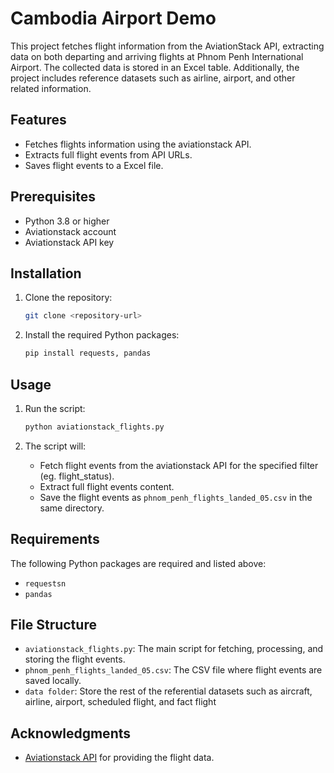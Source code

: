 # Cambodia Airport Demo

This project fetches flight information from the AviationStack API, extracting data on both departing and arriving flights at Phnom Penh International Airport. The collected data is stored in an Excel table. Additionally, the project includes reference datasets such as airline, airport, and other related information.

## Features

- Fetches flights information using the aviationstack API.
- Extracts full flight events from API URLs.
- Saves flight events to a Excel file.

## Prerequisites

- Python 3.8 or higher
- Aviationstack account
- Aviationstack API key

## Installation

1. Clone the repository:
   ```bash
   git clone <repository-url>
   ```

2. Install the required Python packages:
   ```bash
   pip install requests, pandas
   ```

## Usage

1. Run the script:
   ```bash
   python aviationstack_flights.py
   ```

2. The script will:
   - Fetch flight events from the aviationstack API for the specified filter (eg. flight_status).
   - Extract full flight events content.
   - Save the flight events as `phnom_penh_flights_landed_05.csv` in the same directory.

## Requirements

The following Python packages are required and listed above:

- `requestsn`
- `pandas`

## File Structure

- `aviationstack_flights.py`: The main script for fetching, processing, and storing the flight events.
- `phnom_penh_flights_landed_05.csv`: The CSV file where flight events are saved locally.
- `data folder`: Store the rest of the referential datasets such as aircraft, airline, airport, scheduled flight, and fact flight

## Acknowledgments

- [Aviationstack API](https://aviationstack.com/documentation) for providing the flight data.
